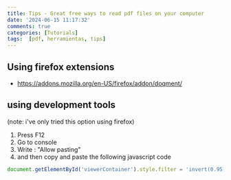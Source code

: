 ```yaml
---
title: Tips - Great free ways to read pdf files on your computer
date: '2024-06-15 11:17:32'
comments: true
categories: [Tutorials]
tags:  [pdf, herramientas, tips]
---
```

 
 
## Using firefox extensions
- https://addons.mozilla.org/en-US/firefox/addon/doqment/ 

## using development tools 
(note: i've only tried this option using firefox)
1. Press F12
2. Go to console
3. Write : "Allow pasting"
4. and then copy and paste the following javascript code

````javascript
document.getElementById('viewerContainer').style.filter = 'invert(0.95)';
````

 